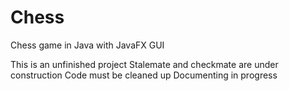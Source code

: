 # Chess
Chess game in Java with JavaFX GUI

This is an unfinished project
Stalemate and checkmate are under construction
Code must be cleaned up
Documenting in progress
